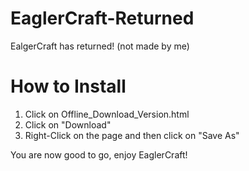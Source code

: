 # EaglerCraft-Returned
EalgerCraft has returned! (not made by me)

# How to Install
1. Click on Offline_Download_Version.html
2. Click on "Download"
3. Right-Click on the page and then click on "Save As"

You are now good to go, enjoy EaglerCraft!
